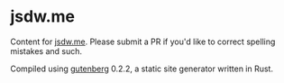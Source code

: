 # jsdw.me

Content for [jsdw.me](https://jsdw.me). Please submit a PR if you'd like to correct spelling mistakes and such.

Compiled using [gutenberg](https://github.com/Keats/gutenberg) 0.2.2, a static site generator written in Rust.